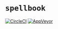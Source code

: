 # `spellbook`

[![CircleCI](https://circleci.com/gh/TerrorJack/spellbook/tree/master.svg?style=shield)](https://circleci.com/gh/TerrorJack/spellbook/tree/master)
[![AppVeyor](https://ci.appveyor.com/api/projects/status/github/TerrorJack/spellbook?branch=master&svg=true)](https://ci.appveyor.com/project/TerrorJack/spellbook?branch=master)

